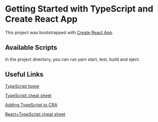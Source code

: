 # Getting Started with TypeScript and Create React App

This project was bootstrapped with [Create React App](https://github.com/facebook/create-react-app).

## Available Scripts

In the project directory, you can run yarn start, test, build and eject.

## Useful Links

[TypeScript home](https://www.typescriptlang.org/)

[TypeScript cheat sheet](https://www.sitepen.com/blog/typescript-cheat-sheet)

[Adding TypeScript to CRA](https://create-react-app.dev/docs/adding-typescript/)

[React+TypeScript cheat sheet](https://github.com/typescript-cheatsheets/react)
